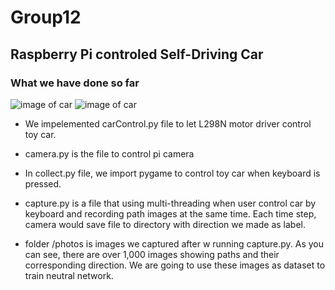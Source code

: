 # Group12
## Raspberry Pi controled Self-Driving Car

### What we have done so far

![image of car](https://github.com/BUConnectedWorld/Group12/car.jpg)
![image of car](https://github.com/BUConnectedWorld/Group12/road.jpg)
- We impelemented carControl.py file to let L298N motor driver control toy car. 

- camera.py is the file to control pi camera

- In collect.py file, we import pygame to control toy car when keyboard is pressed. 

- capture.py is a file that using multi-threading when user control car by keyboard and recording path images at the same time. Each time step, camera would save file to directory with direction we made as label. 

- folder /photos is images we captured after w running capture.py. As you can see, there are over 1,000 images showing paths and their corresponding direction. We are going to use these images as dataset to train neutral network.



